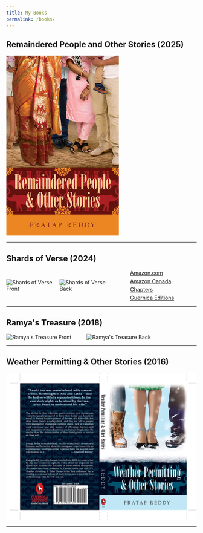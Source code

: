 ```yaml
---
title: My Books
permalink: /books/
---
```



## Remaindered People and Other Stories (2025)
![Remaindered People and Other Stories](assets/images/remaindered-people.jpg)

---

## Shards of Verse (2024) 
<div style="display: flex; gap: 10px; align-items: center;">
  <div style="display: flex; gap: 10px;">
    <img src="/pratap-reddy/assets/images/shards-front.png" alt="Shards of Verse Front" style="width: 40%; cursor: pointer;" onclick="openLightbox('shards-front')">
    <img src="/pratap-reddy/assets/images/shards-back.png" alt="Shards of Verse Back" style="width: 40%; cursor: pointer;" onclick="openLightbox('shards-back')">
  </div>
  <div style="margin-left: -10px; white-space: nowrap;"> <!-- Prevents text wrapping -->
    <ul style="list-style: none; padding: 0; margin: 0;">
      <li style="margin-bottom: 5px;"><a href="#" target="_blank">Amazon.com</a></li>
      <li style="margin-bottom: 5px;"><a href="#" target="_blank">Amazon Canada</a></li>
      <li style="margin-bottom: 5px;"><a href="#" target="_blank">Chapters</a></li>
      <li><a href="#" target="_blank">Guernica Editions</a></li>
    </ul>
  </div>
</div>

<!-- Lightbox for Shards Front -->
<div id="shards-front" class="lightbox" style="display: none;">
  <span class="lightbox-close" onclick="closeLightbox()">&times;</span>
  <img src="/pratap-reddy/assets/images/shards-front.png" alt="Shards of Verse Front" class="lightbox-content">
</div>

<!-- Lightbox for Shards Back -->
<div id="shards-back" class="lightbox" style="display: none;">
  <span class="lightbox-close" onclick="closeLightbox()">&times;</span>
  <img src="/pratap-reddy/assets/images/shards-back.png" alt="Shards of Verse Back" class="lightbox-content">
</div>

---

## Ramya's Treasure (2018)
<div style="display: flex; gap: 10px;">
  <img src="/pratap-reddy/assets/images/ramya-front.jpg" alt="Ramya's Treasure Front" style="width: 40%;">
  <img src="/pratap-reddy/assets/images/ramya-back.jpg" alt="Ramya's Treasure Back" style="width: 40%;">
</div>



---

## Weather Permitting & Other Stories (2016)
![Weather Permitting & Other Stories](assets/images/weather-permitting.jpg)

---
